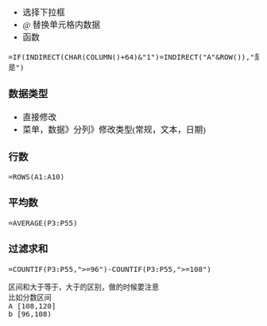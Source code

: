 <span  style="font-family: Simsun,serif; font-size: 17px; ">

- 选择下拉框
- @ 替换单元格内数据
- 函数
~~~
=IF(INDIRECT(CHAR(COLUMN()+64)&"1")=INDIRECT("A"&ROW()),"是","不是")
~~~

### 数据类型

- 直接修改
- 菜单，数据》分列》修改类型(常规，文本，日期)

### 行数

~~~
=ROWS(A1:A10)
~~~

### 平均数

~~~
=AVERAGE(P3:P55)
~~~

### 过滤求和

~~~
=COUNTIF(P3:P55,">=96")-COUNTIF(P3:P55,">=108")

区间和大于等于，大于的区别，做的时候要注意
比如分数区间
A [108,120]
b [96,108)
~~~

</span>